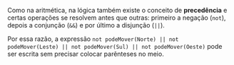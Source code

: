 Como na aritmética, na lógica também existe o conceito de **precedência** e certas operações se resolvem antes que outras: primeiro a negação (`not`), depois a conjunção (`&&`) e por último a disjunção (`||`).

Por essa razão, a expressão `not podeMover(Norte) || not podeMover(Leste) || not podeMover(Sul) || not podeMover(Oeste)` pode ser escrita sem precisar colocar parênteses no meio.
